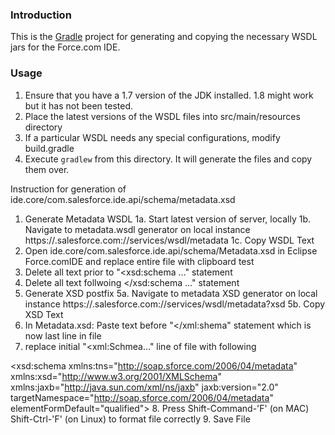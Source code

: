 ### Introduction

This is the [Gradle](http://www.gradle.org) project for generating and copying the necessary WSDL jars for the Force.com IDE.

### Usage

1. Ensure that you have a 1.7 version of the JDK installed. 1.8 might work but it has not been tested.
2. Place the latest versions of the WSDL files into src/main/resources directory
3. If a particular WSDL needs any special configurations, modify build.gradle
4. Execute `gradlew` from this directory. It will generate the files and copy them over.


Instruction for generation of ide.core/com.salesforce.ide.api/schema/metadata.xsd

1. Generate Metadata WSDL
 1a. Start latest version of server, locally
 1b. Navigate to metadata.wsdl generator on local instance
      https://<LOCAL-MACHINE>.salesforce.com:<LOCAL-CONFIGURED-PORT>//services/wsdl/metadata
 1c. Copy WSDL Text 
2. Open ide.core/com.salesforce.ide.api/schema/Metadata.xsd in Eclipse Force.comIDE and replace entire file with clipboard test
3. Delete all text prior to "<xsd:schema ..." statement
4. Delete all text follwoing </xsd:schema ..." statement
5. Generate XSD postfix
  5a. Navigate to metadata XSD generator on local instance
      https://<LOCAL-MACHINE>.salesforce.com:<LOCAL-CONFIGURED-PORT>//services/wsdl/metadata?xsd
  5b. Copy XSD Text
6. In Metadata.xsd: Paste text before "</xml:shema" statement which is now last line in file
7. replace initial "<xml:Schmea..." line of file with following 
  <?xml version="1.0" encoding="UTF-8"?>
<!--
Salesforce.com Metadata XSD for API version 36.0

Copyright 2006-2016 Salesforce.com, inc. All Rights Reserved
-->
<xsd:schema xmlns:tns="http://soap.sforce.com/2006/04/metadata"
   xmlns:xsd="http://www.w3.org/2001/XMLSchema" xmlns:jaxb="http://java.sun.com/xml/ns/jaxb"
   jaxb:version="2.0" targetNamespace="http://soap.sforce.com/2006/04/metadata"
   elementFormDefault="qualified">
8. Press Shift-Command-'F' (on MAC) Shift-Ctrl-'F' (on Linux) to format file correctly
9. Save File
